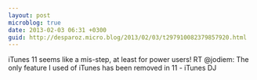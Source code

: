 ```yaml
---
layout: post
microblog: true
date: 2013-02-03 06:31 +0300
guid: http://desparoz.micro.blog/2013/02/03/t297910082379857920.html
---
```

iTunes 11 seems like a mis-step, at least for power users! RT @jodiem: The only feature I used of iTunes has been removed in 11 - iTunes DJ
